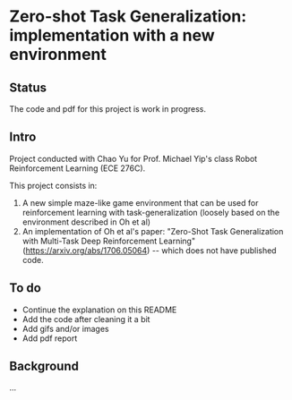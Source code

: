 # Zero-shot Task Generalization: implementation with a new environment

## Status
The code and pdf for this project is work in progress.

## Intro
Project conducted with Chao Yu for Prof. Michael Yip's class Robot Reinforcement Learning (ECE 276C).

This project consists in:
1) A new simple maze-like game environment that can be used for reinforcement learning with task-generalization (loosely based on the environment described in Oh et al)
2) An implementation of Oh et al's paper: "Zero-Shot Task Generalization with Multi-Task Deep Reinforcement Learning" (https://arxiv.org/abs/1706.05064) -- which does not have published code.

## To do

- Continue the explanation on this README
- Add the code after cleaning it a bit
- Add gifs and/or images
- Add pdf report

## Background
...
